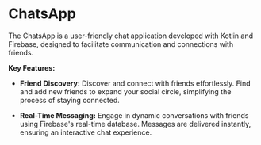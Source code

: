 # ChatsApp

The  ChatsApp is a user-friendly chat application developed with Kotlin and Firebase, designed to facilitate communication and connections with friends.

**Key Features:**

- **Friend Discovery:** Discover and connect with friends effortlessly. Find and add new friends to expand your social circle, simplifying the process of staying connected.

- **Real-Time Messaging:** Engage in dynamic conversations with friends using Firebase's real-time database. Messages are delivered instantly, ensuring an interactive chat experience.

